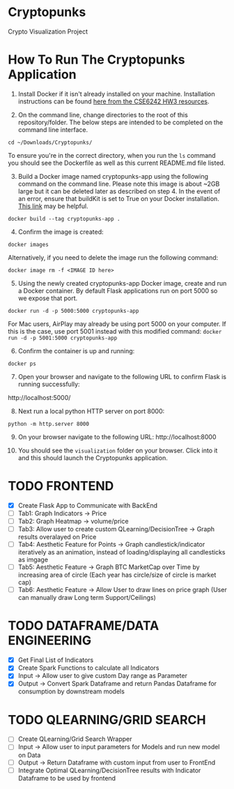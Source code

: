 # Cryptopunks
 Crypto Visualization Project


# How To Run The Cryptopunks Application
1. Install Docker if it isn't already installed on your machine. Installation instructions can be found [here from the CSE6242 HW3 resources](https://poloclub.github.io/cse6242-2022spring-online/hw3/Docker_Getting_Started_Guide_Spring_2022.pdf).



2. On the command line, change directories to the root of this repository/folder. The below steps are intended to be completed on the command line interface.

  `cd ~/Downloads/Cryptopunks/`

To ensure you're in the correct directory, when you run the `ls` command you should see the Dockerfile as well as this current README.md file listed.


3. Build a Docker image named cryptopunks-app using the following command on the command line. Please note this image is about ~2GB large but it can be deleted later as described on step 4. In the event of an error, ensure that buildKit is set to True on your Docker installation. [This link](https://stackoverflow.com/questions/64221861/an-error-failed-to-solve-with-frontend-dockerfile-v0) may be helpful.

  `docker build --tag cryptopunks-app .`


4. Confirm the image is created:

  `docker images`

Alternatively, if you need to delete the image run the following command:

  `docker image rm -f <IMAGE ID here>`


5. Using the newly created cryptopunks-app Docker image, create and run a Docker container. By default Flask applications run on port 5000 so we expose that port.

  `docker run -d -p 5000:5000 cryptopunks-app`

For Mac users, AirPlay may already be using port 5000 on your computer. If this is the case, use port 5001 instead with this modified command:
  `docker run -d -p 5001:5000 cryptopunks-app`


6. Confirm the container is up and running:

  `docker ps`


7. Open your browser and navigate to the following URL to confirm Flask is running successfully:

  http://localhost:5000/


8. Next run a local python HTTP server on port 8000:

  `python -m http.server 8000`


9. On your browser navigate to the following URL:
  http://localhost:8000


10. You should see the `visualization` folder on your browser. Click into it and this should launch the Cryptopunks application.


# TODO FRONTEND
  - [x] Create Flask App to Communicate with BackEnd
  - [ ] Tab1: Graph Indicators -> Price
  - [ ] Tab2: Graph Heatmap -> volume/price
  - [ ] Tab3: Allow user to create custom QLearning/DecisionTree -> Graph results overalayed on Price
  - [ ] Tab4: Aesthetic Feature for Points -> Graph candlestick/indicator iteratively as an animation, instead of loading/displaying all candlesticks as imgage
  - [ ] Tab5: Aesthetic Feature -> Graph BTC MarketCap over Time by increasing area of circle (Each year has circle/size of circle is market cap)
  - [ ] Tab6: Aesthetic Feature -> Allow User to draw lines on price graph (User can manually draw Long term Support/Ceilings)
 
 # TODO DATAFRAME/DATA ENGINEERING
  - [x] Get Final List of Indicators
  - [x] Create Spark Functions to calculate all Indicators
   - [x] Input -> Allow user to give custom Day range as Parameter
   - [x] Output -> Convert Spark Dataframe and return Pandas Dataframe for consumption by downstream models
 
 # TODO QLEARNING/GRID SEARCH
  - [ ] Create QLearning/Grid Search Wrapper 
   - [ ] Input -> Allow user to input parameters for Models and run new model on Data
   - [ ] Output -> Return Dataframe with custom input from user to FrontEnd
  - [ ] Integrate Optimal QLearning/DecisionTree results with Indicator Dataframe to be used by frontend 
